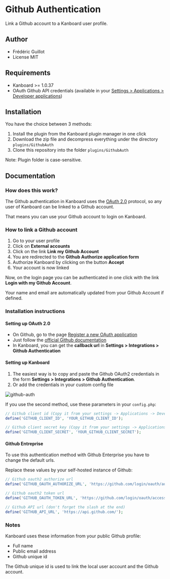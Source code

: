 Github Authentication
=====================

Link a Github account to a Kanboard user profile.

Author
------

- Frédéric Guillot
- License MIT

Requirements
------------

- Kanboard >= 1.0.37
- OAuth Github API credentials (available in your [Settings > Applications > Developer applications](https://github.com/settings/applications))

Installation
------------

You have the choice between 3 methods:

1. Install the plugin from the Kanboard plugin manager in one click
2. Download the zip file and decompress everything under the directory `plugins/GithubAuth`
3. Clone this repository into the folder `plugins/GithubAuth`

Note: Plugin folder is case-sensitive.

Documentation
-------------

### How does this work?

The Github authentication in Kanboard uses the [OAuth 2.0](http://oauth.net/2/) protocol, so any user of Kanboard can be linked to a Github account.

That means you can use your Github account to login on Kanboard.

### How to link a Github account

1. Go to your user profile
2. Click on **External accounts**
3. Click on the link **Link my Github Account**
4. You are redirected to the **Github Authorize application form**
5. Authorize Kanboard by clicking on the button **Accept**
6. Your account is now linked

Now, on the login page you can be authenticated in one click with the link **Login with my Github Account**.

Your name and email are automatically updated from your Github Account if defined.

### Installation instructions

#### Setting up OAuth 2.0

- On Github, go to the page [Register a new OAuth application](https://github.com/settings/applications/new)
- Just follow the [official Github documentation](https://developer.github.com/guides/basics-of-authentication/#registering-your-app)
- In Kanboard, you can get the **callback url** in **Settings > Integrations > Github Authentication**

#### Setting up Kanboard

1. The easiest way is to copy and paste the Github OAuth2 credentials in the form **Settings > Integrations > Github Authentication**.
2. Or add the credentials in your custom config file

![github-auth](https://cloud.githubusercontent.com/assets/323546/12696019/a42a31a2-c72c-11e5-9181-ed146ed0b74c.png)

If you use the second method, use these parameters in your `config.php`:

```php
// Github client id (Copy it from your settings -> Applications -> Developer applications)
define('GITHUB_CLIENT_ID', 'YOUR_GITHUB_CLIENT_ID');

// Github client secret key (Copy it from your settings -> Applications -> Developer applications)
define('GITHUB_CLIENT_SECRET', 'YOUR_GITHUB_CLIENT_SECRET');
```

#### Github Entreprise

To use this authentication method with Github Enterprise you have to change the default urls.

Replace these values by your self-hosted instance of Github:

```php
// Github oauth2 authorize url
define('GITHUB_OAUTH_AUTHORIZE_URL', 'https://github.com/login/oauth/authorize');

// Github oauth2 token url
define('GITHUB_OAUTH_TOKEN_URL', 'https://github.com/login/oauth/access_token');

// Github API url (don't forget the slash at the end)
define('GITHUB_API_URL', 'https://api.github.com/');
```

### Notes

Kanboard uses these information from your public Github profile:

- Full name
- Public email address
- Github unique id

The Github unique id is used to link the local user account and the Github account.
